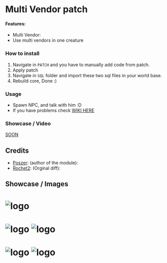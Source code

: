 # Multi Vendor patch

#### Features:
- Multi Vendor:
- Use multi vendors in one creature

### How to install
1. Navigate in `PATCH` and you have to manually add code from patch.
2. Apply patch
3. Navigate in `SQL` folder and import these two sql files in your world base.
4. Rebuild core, Done :)

### Usage
- Spawn NPC, and talk with him :D
- If you have problems check [WIKI HERE](https://github.com/poszer/Multi-Vendor-Patch/wiki)

### Showcase / Video 
[SOON](https://github.com/poszer)


## Credits
* [Poszer](https://github.com/Poszer): (author of the module): 
* [Rochet2](https://github.com/Rochet2): (Orginal diff): 

## Showcase / Images 
# ![logo](https://image.prntscr.com/image/ZqkOd4Q-QmG3PHB6Oad4TQ.png)
# ![logo](https://i.imgur.com/XyzXG9J.png) ![logo](https://image.prntscr.com/image/-YL9k_81Tt615rJ1zPXD3w.png)
# ![logo](https://i.imgur.com/8dqhDfZ.png) ![logo](https://i.imgur.com/0oqyh4X.png)


